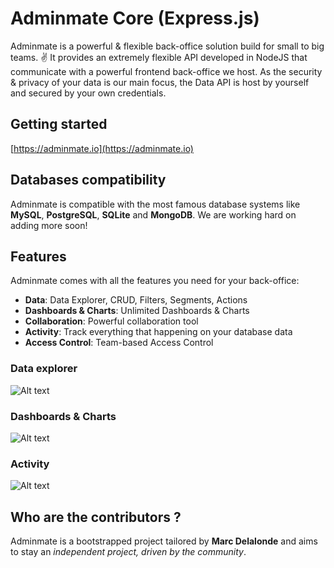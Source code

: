 # Adminmate Core (Express.js)

Adminmate is a powerful & flexible back-office solution build for small to big teams. ✌️
It provides an extremely flexible API developed in NodeJS that communicate with a powerful frontend back-office we host.
As the security & privacy of your data is our main focus, the Data API is host by yourself and secured by your own credentials.

## Getting started

[https://adminmate.io](https://adminmate.io)

## Databases compatibility

Adminmate is compatible with the most famous database systems like **MySQL**, **PostgreSQL**, **SQLite** and **MongoDB**. We are working hard on adding more soon!

## Features

Adminmate comes with all the features you need for your back-office:
* **Data**: Data Explorer, CRUD, Filters, Segments, Actions
* **Dashboards & Charts**: Unlimited Dashboards & Charts
* **Collaboration**: Powerful collaboration tool
* **Activity**: Track everything that happening on your database data
* **Access Control**: Team-based Access Control

### Data explorer

![Alt text](https://adminmate.io/github/list-screen.svg)

### Dashboards & Charts

![Alt text](https://adminmate.io/github/homepage-screen.svg)

### Activity

![Alt text](https://adminmate.io/github/activity-screen.svg)

## Who are the contributors ?

Adminmate is a bootstrapped project tailored by **Marc Delalonde** and aims to stay an *independent project, driven by the community*.